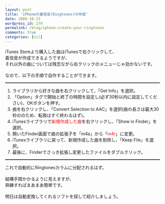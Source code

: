 ```yaml
---
layout: post
title: 'iPhoneの着信音(Ringtones)の作成'
date: 2009-10-23
wordpress_id: 279
permalink: /blog/iphone-create-your-ringtones
comments: true
categories: [nil]
---
```

<div class="section">
<p>iTunes Storeより購入した曲はiTunesで右クリックして、<br/>着信音が作成できるようですが、<br/>それ以外の曲については残念ながら右クリックのメニューじゃ効かないです。<br/><br/>なので、以下の手順で自作することができます。<span style="color: rgb(255, 0, 204);"><br/></span><hr style="width: 100%; height: 2px;"></p>
<p><ol>
<li>ライブラリから好きな曲を右クリックして、「Get Info」を選択。</li>
<li>「Option」タグで開始と終了の時間を設定し(必ず30秒以内に設定してください)、OKボタンを押す。</li>
<li>曲を右クリックし、「Convert Selection to AAC」を選択(曲の長さは最大30秒ののため、転換はすぐ終わるはず)。</li>
<li>iTunesライブラリで<span style="color: rgb(255, 0, 0);">新規作成した曲</span>を右クリックし、「Show in Finder」を選択。</li>
<li>開いたFinder画面で曲の拡張子を「m4a」から「<span style="color: rgb(255, 0, 0);">m4r</span>」に変更。</li>
<li>iTunesライブラリに戻って、新規作成した曲を削除し、「Keep File」を選択。</li>
<li>最後に、Finderでさっき拡張し変更したファイルをダブルクリック。<br/></li>
</ol></p>
<p><hr style="width: 100%; height: 2px;">これで自動的にRingtonesカラムに分配されるはず。<br/><br/>結構手間かかるように見えますが、<br/>熟練すればまあまあ簡単です。<br/><br/>明日は自動変換してくれるソフトを探して紹介しましょう。<br/><br/><span style="color: rgb(0, 0, 0);"></span></p>
</div>
